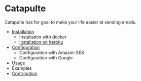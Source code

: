 # Catapulte

Catapulte has for goal to make your life easier at sending emails.

- [Installation](installation/index.md)
  - [Installation with docker](installation/docker.md)
  - [Installation on heroku](installation/heroku.md)
- [Configuration](configuration/index.md)
  - Configuration with Amazon SES
  - Configuration with Google
- [Usage](usage/index.md)
- Examples
- [Contribution](contribution.md)
